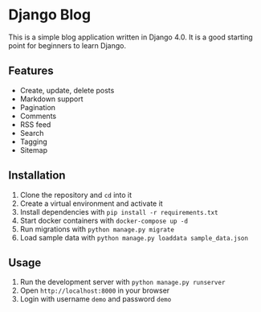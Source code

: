 # Django Blog
This is a simple blog application written in Django 4.0. It is a good starting point for beginners to learn Django.

## Features
- Create, update, delete posts
- Markdown support
- Pagination
- Comments
- RSS feed
- Search
- Tagging
- Sitemap

## Installation
1. Clone the repository and `cd` into it
2. Create a virtual environment and activate it
3. Install dependencies with `pip install -r requirements.txt`
4. Start docker containers with `docker-compose up -d`
5. Run migrations with `python manage.py migrate`
6. Load sample data with `python manage.py loaddata sample_data.json`

## Usage
1. Run the development server with `python manage.py runserver`
2. Open `http://localhost:8000` in your browser
3. Login with username `demo` and password `demo`
